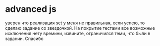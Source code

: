 # advanced js

уверен что реализация set у меня не правильная, если успею, то сделаю задание со звездочкой.
На покрытие тестами все возможные исключения нету времини, извините, ограничился теми, что были в задании. 
Спасибо
